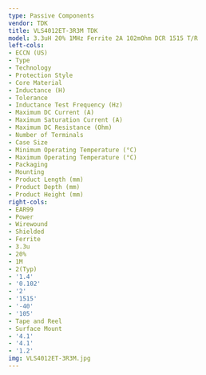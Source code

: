 ```yaml
---
type: Passive Components
vendor: TDK
title: VLS4012ET-3R3M TDK
model: 3.3uH 20% 1MHz Ferrite 2A 102mOhm DCR 1515 T/R
left-cols:
- ECCN (US)
- Type
- Technology
- Protection Style
- Core Material
- Inductance (H)
- Tolerance
- Inductance Test Frequency (Hz)
- Maximum DC Current (A)
- Maximum Saturation Current (A)
- Maximum DC Resistance (Ohm)
- Number of Terminals
- Case Size
- Minimum Operating Temperature (°C)
- Maximum Operating Temperature (°C)
- Packaging
- Mounting
- Product Length (mm)
- Product Depth (mm)
- Product Height (mm)
right-cols:
- EAR99
- Power
- Wirewound
- Shielded
- Ferrite
- 3.3u
- 20%
- 1M
- 2(Typ)
- '1.4'
- '0.102'
- '2'
- '1515'
- '-40'
- '105'
- Tape and Reel
- Surface Mount
- '4.1'
- '4.1'
- '1.2'
img: VLS4012ET-3R3M.jpg
---
```


